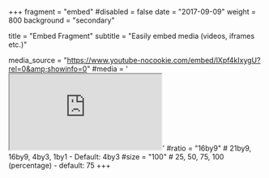 +++
fragment = "embed"
#disabled = false
date = "2017-09-09"
weight = 800
background = "secondary"

title = "Embed Fragment"
subtitle = "Easily embed media (videos, iframes etc.)"

media_source = "https://www.youtube-nocookie.com/embed/lXpf4kIxygU?rel=0&amp;showinfo=0"
#media = '<iframe class="embed-responsive-item" src="https://www.youtube-nocookie.com/embed/lXpf4kIxygU?rel=0&amp;showinfo=0" allowfullscreen></iframe>'
#ratio = "16by9" # 21by9, 16by9, 4by3, 1by1 - Default: 4by3
#size = "100" # 25, 50, 75, 100 (percentage) - default: 75
+++
